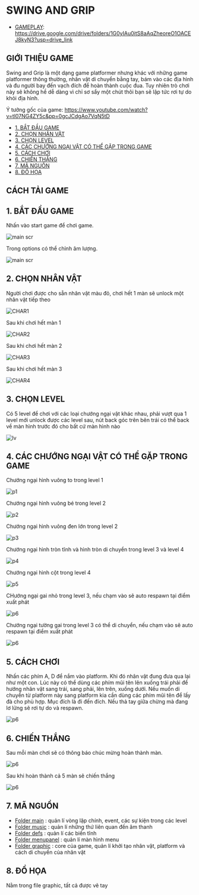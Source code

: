 # SWING AND GRIP 

- [GAMEPLAY](#): https://drive.google.com/drive/folders/1G0yIAu0itS8aAqZheoreO1OACEJ8kyN3?usp=drive_link

## GIỚI THIỆU GAME
Swing and Grip là một dạng game platformer nhưng khác với những game platformer thông thường, nhân vật di chuyển bằng tay, bám vào các địa hình và đu người bay đến vạch đích để hoàn thành cuộc đua. Tuy nhiên trò chơi này sẽ không hề dễ dàng vì chỉ sơ sẩy một chút thôi bạn sẽ lập tức rơi tự do khỏi địa hình.

Ý tưởng gốc của game: https://www.youtube.com/watch?v=tl07NG4ZY5c&pp=0gcJCdgAo7VqN5tD
- [1. BẮT ĐẦU GAME](#1-bắt-đầu-game)
- [2. CHỌN NHÂN VẬT](#2-chọn-nhân-vật)
- [3. CHỌN LEVEL](#3-chọn-level)
- [4. CÁC CHƯỚNG NGẠI VẬT CÓ THỂ GẶP TRONG GAME](#4-các-chướng-ngại-vật-có-thể-gặp-trong-game)
- [5. CÁCH CHƠI](#5-cách-chơi)
- [6. CHIẾN THẮNG](#6-chiến-thắng)
- [7. MÃ NGUỒN](#7-mã-nguồn)
- [8. ĐỒ HỌA](#8-đồ-họa)

## CÁCH TẢI GAME
## 1. BẮT ĐẦU GAME 
Nhấn vào start game để chơi game.  

![main scr](forreadme/mainscr.png)

Trong options có thể chỉnh âm lượng.

![main scr](forreadme/opptionnz.png)

## 2. CHỌN NHÂN VẬT 

Người chơi được cho sẵn nhân vật màu đỏ, chơi hết 1 màn sẽ unlock một nhân vật tiếp theo 

![CHAR1](forreadme/char2.png) 

Sau khi chơi hết màn 1

![CHAR2](forreadme/char1.png)

Sau khi chơi hết màn 2

![CHAR3](forreadme/char3.png)

Sau khi chơi hết màn 3

![CHAR4](forreadme/char4.png)

## 3. CHỌN LEVEL

Có 5 level để chơi với các loại chướng ngại vật khác nhau, phải vượt qua 1 level mới unlock được các level sau, nút back góc trên bên trái có thể back về màn hình trước đó cho bất cứ màn hình nào 

![lv](forreadme/chooselevel.png)

## 4. CÁC CHƯỚNG NGẠI VẬT CÓ THỂ GẶP TRONG GAME
Chướng ngại hình vuông to trong level 1 

![p1](forreadme/platform1.png)

Chướng ngại hình vuông bé trong level 2

![p2](forreadme/platform2.png)

Chướng ngại hình vuông đen lớn trong level 2

![p3](forreadme/platform3.png)

Chướng ngại hình tròn tĩnh và hình tròn di chuyển trong level 3 và level 4 

![p4](forreadme/platform4.png)

Chướng ngại hình cột trong level 4 

![p5](forreadme/platform5.png)

CHướng ngại gai nhỏ trong level 3, nếu chạm vào sẽ auto respawn tại điểm xuất phát 

![p6](forreadme/spike.png)

Chướng ngại tường gai trong level 3 có thể di chuyển, nếu chạm vào sẽ auto respawn tại điểm xuất phát 

![p6](forreadme/spikewall.png)


## 5. CÁCH CHƠI

Nhấn các phím A, D để nắm vào platform. Khi đó nhân vật đung đưa qua lại như một con. Lúc này có thể dùng các phím mũi tên lên xuống trái phải để hướng nhân vật sang trái, sang phải, lên trên, xuống dưới. Nếu muốn di chuyển từ platform này sang platform kia cần dùng các phím mũi tên để lấy đà cho phù hợp. Mục đích là đi đến đích. Nếu thả tay giữa chừng mà đang lơ lửng sẽ rơi tự do và respawn.

![p6](forreadme/guideeee.jpg)

## 6. CHIẾN THẮNG

Sau mỗi màn chơi sẽ có thông báo chúc mừng hoàn thành màn. 

![p6](graphic/congrat.png)

Sau khi hoàn thành cả 5 màn sẽ chiến thắng

![p6](graphic/aced-Photoroom.png)

## 7. MÃ NGUỒN

- [Folder main](#) : quản lí vòng lặp chính, event, các sự kiện trong các level
- [Folder music](#) : quản lí những thứ liên quan đến âm thanh
- [Folder defs](#) : quản lí các biến tĩnh
- [Folder menupanel](#) : quản lí màn hình menu
- [Folder graphic](#) : core của game, quản lí khởi tạo nhân vật, platform và cách di chuyển của nhân vật

## 8. ĐỒ HỌA

Nằm trong file graphic, tất cả được vẽ tay





